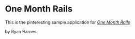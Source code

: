 # One Month Rails
This is the pinteresting sample application for [*One Month Rails*](http://onemonthrails.com)

by Ryan Barnes 